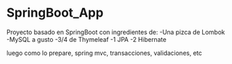 # SpringBoot_App
Proyecto basado en SpringBoot con ingredientes de:
-Una pizca de Lombok
-MySQL a gusto
-3/4 de Thymeleaf
-1 JPA
-2 Hibernate

luego como lo prepare, spring mvc, transacciones, validaciones, etc
